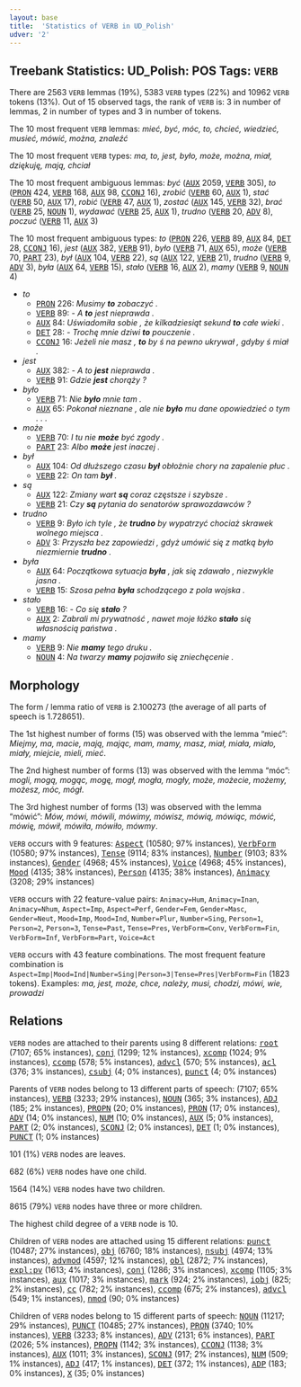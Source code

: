 ```yaml
---
layout: base
title:  'Statistics of VERB in UD_Polish'
udver: '2'
---
```


## Treebank Statistics: UD_Polish: POS Tags: `VERB`

There are 2563 `VERB` lemmas (19%), 5383 `VERB` types (22%) and 10962 `VERB` tokens (13%).
Out of 15 observed tags, the rank of `VERB` is: 3 in number of lemmas, 2 in number of types and 3 in number of tokens.

The 10 most frequent `VERB` lemmas: <em>mieć, być, móc, to, chcieć, wiedzieć, musieć, mówić, można, znaleźć</em>

The 10 most frequent `VERB` types:  <em>ma, to, jest, było, może, można, miał, dziękuję, mają, chciał</em>

The 10 most frequent ambiguous lemmas: <em>być</em> (<tt><a href="pl-pos-AUX.html">AUX</a></tt> 2059, <tt><a href="pl-pos-VERB.html">VERB</a></tt> 305), <em>to</em> (<tt><a href="pl-pos-PRON.html">PRON</a></tt> 424, <tt><a href="pl-pos-VERB.html">VERB</a></tt> 168, <tt><a href="pl-pos-AUX.html">AUX</a></tt> 98, <tt><a href="pl-pos-CCONJ.html">CCONJ</a></tt> 16), <em>zrobić</em> (<tt><a href="pl-pos-VERB.html">VERB</a></tt> 60, <tt><a href="pl-pos-AUX.html">AUX</a></tt> 1), <em>stać</em> (<tt><a href="pl-pos-VERB.html">VERB</a></tt> 50, <tt><a href="pl-pos-AUX.html">AUX</a></tt> 17), <em>robić</em> (<tt><a href="pl-pos-VERB.html">VERB</a></tt> 47, <tt><a href="pl-pos-AUX.html">AUX</a></tt> 1), <em>zostać</em> (<tt><a href="pl-pos-AUX.html">AUX</a></tt> 145, <tt><a href="pl-pos-VERB.html">VERB</a></tt> 32), <em>brać</em> (<tt><a href="pl-pos-VERB.html">VERB</a></tt> 25, <tt><a href="pl-pos-NOUN.html">NOUN</a></tt> 1), <em>wydawać</em> (<tt><a href="pl-pos-VERB.html">VERB</a></tt> 25, <tt><a href="pl-pos-AUX.html">AUX</a></tt> 1), <em>trudno</em> (<tt><a href="pl-pos-VERB.html">VERB</a></tt> 20, <tt><a href="pl-pos-ADV.html">ADV</a></tt> 8), <em>poczuć</em> (<tt><a href="pl-pos-VERB.html">VERB</a></tt> 11, <tt><a href="pl-pos-AUX.html">AUX</a></tt> 3)

The 10 most frequent ambiguous types:  <em>to</em> (<tt><a href="pl-pos-PRON.html">PRON</a></tt> 226, <tt><a href="pl-pos-VERB.html">VERB</a></tt> 89, <tt><a href="pl-pos-AUX.html">AUX</a></tt> 84, <tt><a href="pl-pos-DET.html">DET</a></tt> 28, <tt><a href="pl-pos-CCONJ.html">CCONJ</a></tt> 16), <em>jest</em> (<tt><a href="pl-pos-AUX.html">AUX</a></tt> 382, <tt><a href="pl-pos-VERB.html">VERB</a></tt> 91), <em>było</em> (<tt><a href="pl-pos-VERB.html">VERB</a></tt> 71, <tt><a href="pl-pos-AUX.html">AUX</a></tt> 65), <em>może</em> (<tt><a href="pl-pos-VERB.html">VERB</a></tt> 70, <tt><a href="pl-pos-PART.html">PART</a></tt> 23), <em>był</em> (<tt><a href="pl-pos-AUX.html">AUX</a></tt> 104, <tt><a href="pl-pos-VERB.html">VERB</a></tt> 22), <em>są</em> (<tt><a href="pl-pos-AUX.html">AUX</a></tt> 122, <tt><a href="pl-pos-VERB.html">VERB</a></tt> 21), <em>trudno</em> (<tt><a href="pl-pos-VERB.html">VERB</a></tt> 9, <tt><a href="pl-pos-ADV.html">ADV</a></tt> 3), <em>była</em> (<tt><a href="pl-pos-AUX.html">AUX</a></tt> 64, <tt><a href="pl-pos-VERB.html">VERB</a></tt> 15), <em>stało</em> (<tt><a href="pl-pos-VERB.html">VERB</a></tt> 16, <tt><a href="pl-pos-AUX.html">AUX</a></tt> 2), <em>mamy</em> (<tt><a href="pl-pos-VERB.html">VERB</a></tt> 9, <tt><a href="pl-pos-NOUN.html">NOUN</a></tt> 4)


* <em>to</em>
  * <tt><a href="pl-pos-PRON.html">PRON</a></tt> 226: <em>Musimy <b>to</b> zobaczyć .</em>
  * <tt><a href="pl-pos-VERB.html">VERB</a></tt> 89: <em>- A <b>to</b> jest nieprawda .</em>
  * <tt><a href="pl-pos-AUX.html">AUX</a></tt> 84: <em>Uświadomiła sobie , że kilkadziesiąt sekund <b>to</b> całe wieki .</em>
  * <tt><a href="pl-pos-DET.html">DET</a></tt> 28: <em>- Trochę mnie dziwi <b>to</b> pouczenie .</em>
  * <tt><a href="pl-pos-CCONJ.html">CCONJ</a></tt> 16: <em>Jeżeli nie masz , <b>to</b> by ś na pewno ukrywał , gdyby ś miał .</em>
* <em>jest</em>
  * <tt><a href="pl-pos-AUX.html">AUX</a></tt> 382: <em>- A to <b>jest</b> nieprawda .</em>
  * <tt><a href="pl-pos-VERB.html">VERB</a></tt> 91: <em>Gdzie <b>jest</b> chorąży ?</em>
* <em>było</em>
  * <tt><a href="pl-pos-VERB.html">VERB</a></tt> 71: <em>Nie <b>było</b> mnie tam .</em>
  * <tt><a href="pl-pos-AUX.html">AUX</a></tt> 65: <em>Pokonał nieznane , ale nie <b>było</b> mu dane opowiedzieć o tym . . .</em>
* <em>może</em>
  * <tt><a href="pl-pos-VERB.html">VERB</a></tt> 70: <em>I tu nie <b>może</b> być zgody .</em>
  * <tt><a href="pl-pos-PART.html">PART</a></tt> 23: <em>Albo <b>może</b> jest inaczej .</em>
* <em>był</em>
  * <tt><a href="pl-pos-AUX.html">AUX</a></tt> 104: <em>Od dłuższego czasu <b>był</b> obłożnie chory na zapalenie płuc .</em>
  * <tt><a href="pl-pos-VERB.html">VERB</a></tt> 22: <em>On tam <b>był</b> .</em>
* <em>są</em>
  * <tt><a href="pl-pos-AUX.html">AUX</a></tt> 122: <em>Zmiany wart <b>są</b> coraz częstsze i szybsze .</em>
  * <tt><a href="pl-pos-VERB.html">VERB</a></tt> 21: <em>Czy <b>są</b> pytania do senatorów sprawozdawców ?</em>
* <em>trudno</em>
  * <tt><a href="pl-pos-VERB.html">VERB</a></tt> 9: <em>Było ich tyle , że <b>trudno</b> by wypatrzyć chociaż skrawek wolnego miejsca .</em>
  * <tt><a href="pl-pos-ADV.html">ADV</a></tt> 3: <em>Przyszła bez zapowiedzi , gdyż umówić się z matką było niezmiernie <b>trudno</b> .</em>
* <em>była</em>
  * <tt><a href="pl-pos-AUX.html">AUX</a></tt> 64: <em>Początkowa sytuacja <b>była</b> , jak się zdawało , niezwykle jasna .</em>
  * <tt><a href="pl-pos-VERB.html">VERB</a></tt> 15: <em>Szosa pełna <b>była</b> schodzącego z pola wojska .</em>
* <em>stało</em>
  * <tt><a href="pl-pos-VERB.html">VERB</a></tt> 16: <em>- Co się <b>stało</b> ?</em>
  * <tt><a href="pl-pos-AUX.html">AUX</a></tt> 2: <em>Zabrali mi prywatność , nawet moje łóżko <b>stało</b> się własnością państwa .</em>
* <em>mamy</em>
  * <tt><a href="pl-pos-VERB.html">VERB</a></tt> 9: <em>Nie <b>mamy</b> tego druku .</em>
  * <tt><a href="pl-pos-NOUN.html">NOUN</a></tt> 4: <em>Na twarzy <b>mamy</b> pojawiło się zniechęcenie .</em>

## Morphology

The form / lemma ratio of `VERB` is 2.100273 (the average of all parts of speech is 1.728651).

The 1st highest number of forms (15) was observed with the lemma “mieć”: <em>Miejmy, ma, macie, mają, mając, mam, mamy, masz, miał, miała, miało, miały, miejcie, mieli, mieć</em>.

The 2nd highest number of forms (13) was observed with the lemma “móc”: <em>mogli, mogą, mogąc, mogę, mogł, mogła, mogły, może, możecie, możemy, możesz, móc, mógł</em>.

The 3rd highest number of forms (13) was observed with the lemma “mówić”: <em>Mów, mówi, mówili, mówimy, mówisz, mówią, mówiąc, mówić, mówię, mówił, mówiła, mówiło, mówmy</em>.

`VERB` occurs with 9 features: <tt><a href="pl-feat-Aspect.html">Aspect</a></tt> (10580; 97% instances), <tt><a href="pl-feat-VerbForm.html">VerbForm</a></tt> (10580; 97% instances), <tt><a href="pl-feat-Tense.html">Tense</a></tt> (9114; 83% instances), <tt><a href="pl-feat-Number.html">Number</a></tt> (9103; 83% instances), <tt><a href="pl-feat-Gender.html">Gender</a></tt> (4968; 45% instances), <tt><a href="pl-feat-Voice.html">Voice</a></tt> (4968; 45% instances), <tt><a href="pl-feat-Mood.html">Mood</a></tt> (4135; 38% instances), <tt><a href="pl-feat-Person.html">Person</a></tt> (4135; 38% instances), <tt><a href="pl-feat-Animacy.html">Animacy</a></tt> (3208; 29% instances)

`VERB` occurs with 22 feature-value pairs: `Animacy=Hum`, `Animacy=Inan`, `Animacy=Nhum`, `Aspect=Imp`, `Aspect=Perf`, `Gender=Fem`, `Gender=Masc`, `Gender=Neut`, `Mood=Imp`, `Mood=Ind`, `Number=Plur`, `Number=Sing`, `Person=1`, `Person=2`, `Person=3`, `Tense=Past`, `Tense=Pres`, `VerbForm=Conv`, `VerbForm=Fin`, `VerbForm=Inf`, `VerbForm=Part`, `Voice=Act`

`VERB` occurs with 43 feature combinations.
The most frequent feature combination is `Aspect=Imp|Mood=Ind|Number=Sing|Person=3|Tense=Pres|VerbForm=Fin` (1823 tokens).
Examples: <em>ma, jest, może, chce, należy, musi, chodzi, mówi, wie, prowadzi</em>


## Relations

`VERB` nodes are attached to their parents using 8 different relations: <tt><a href="pl-dep-root.html">root</a></tt> (7107; 65% instances), <tt><a href="pl-dep-conj.html">conj</a></tt> (1299; 12% instances), <tt><a href="pl-dep-xcomp.html">xcomp</a></tt> (1024; 9% instances), <tt><a href="pl-dep-ccomp.html">ccomp</a></tt> (578; 5% instances), <tt><a href="pl-dep-advcl.html">advcl</a></tt> (570; 5% instances), <tt><a href="pl-dep-acl.html">acl</a></tt> (376; 3% instances), <tt><a href="pl-dep-csubj.html">csubj</a></tt> (4; 0% instances), <tt><a href="pl-dep-punct.html">punct</a></tt> (4; 0% instances)

Parents of `VERB` nodes belong to 13 different parts of speech:  (7107; 65% instances), <tt><a href="pl-pos-VERB.html">VERB</a></tt> (3233; 29% instances), <tt><a href="pl-pos-NOUN.html">NOUN</a></tt> (365; 3% instances), <tt><a href="pl-pos-ADJ.html">ADJ</a></tt> (185; 2% instances), <tt><a href="pl-pos-PROPN.html">PROPN</a></tt> (20; 0% instances), <tt><a href="pl-pos-PRON.html">PRON</a></tt> (17; 0% instances), <tt><a href="pl-pos-ADV.html">ADV</a></tt> (14; 0% instances), <tt><a href="pl-pos-NUM.html">NUM</a></tt> (10; 0% instances), <tt><a href="pl-pos-AUX.html">AUX</a></tt> (5; 0% instances), <tt><a href="pl-pos-PART.html">PART</a></tt> (2; 0% instances), <tt><a href="pl-pos-SCONJ.html">SCONJ</a></tt> (2; 0% instances), <tt><a href="pl-pos-DET.html">DET</a></tt> (1; 0% instances), <tt><a href="pl-pos-PUNCT.html">PUNCT</a></tt> (1; 0% instances)

101 (1%) `VERB` nodes are leaves.

682 (6%) `VERB` nodes have one child.

1564 (14%) `VERB` nodes have two children.

8615 (79%) `VERB` nodes have three or more children.

The highest child degree of a `VERB` node is 10.

Children of `VERB` nodes are attached using 15 different relations: <tt><a href="pl-dep-punct.html">punct</a></tt> (10487; 27% instances), <tt><a href="pl-dep-obj.html">obj</a></tt> (6760; 18% instances), <tt><a href="pl-dep-nsubj.html">nsubj</a></tt> (4974; 13% instances), <tt><a href="pl-dep-advmod.html">advmod</a></tt> (4597; 12% instances), <tt><a href="pl-dep-obl.html">obl</a></tt> (2872; 7% instances), <tt><a href="pl-dep-expl-pv.html">expl:pv</a></tt> (1613; 4% instances), <tt><a href="pl-dep-conj.html">conj</a></tt> (1286; 3% instances), <tt><a href="pl-dep-xcomp.html">xcomp</a></tt> (1105; 3% instances), <tt><a href="pl-dep-aux.html">aux</a></tt> (1017; 3% instances), <tt><a href="pl-dep-mark.html">mark</a></tt> (924; 2% instances), <tt><a href="pl-dep-iobj.html">iobj</a></tt> (825; 2% instances), <tt><a href="pl-dep-cc.html">cc</a></tt> (782; 2% instances), <tt><a href="pl-dep-ccomp.html">ccomp</a></tt> (675; 2% instances), <tt><a href="pl-dep-advcl.html">advcl</a></tt> (549; 1% instances), <tt><a href="pl-dep-nmod.html">nmod</a></tt> (90; 0% instances)

Children of `VERB` nodes belong to 15 different parts of speech: <tt><a href="pl-pos-NOUN.html">NOUN</a></tt> (11217; 29% instances), <tt><a href="pl-pos-PUNCT.html">PUNCT</a></tt> (10485; 27% instances), <tt><a href="pl-pos-PRON.html">PRON</a></tt> (3740; 10% instances), <tt><a href="pl-pos-VERB.html">VERB</a></tt> (3233; 8% instances), <tt><a href="pl-pos-ADV.html">ADV</a></tt> (2131; 6% instances), <tt><a href="pl-pos-PART.html">PART</a></tt> (2026; 5% instances), <tt><a href="pl-pos-PROPN.html">PROPN</a></tt> (1142; 3% instances), <tt><a href="pl-pos-CCONJ.html">CCONJ</a></tt> (1138; 3% instances), <tt><a href="pl-pos-AUX.html">AUX</a></tt> (1011; 3% instances), <tt><a href="pl-pos-SCONJ.html">SCONJ</a></tt> (917; 2% instances), <tt><a href="pl-pos-NUM.html">NUM</a></tt> (509; 1% instances), <tt><a href="pl-pos-ADJ.html">ADJ</a></tt> (417; 1% instances), <tt><a href="pl-pos-DET.html">DET</a></tt> (372; 1% instances), <tt><a href="pl-pos-ADP.html">ADP</a></tt> (183; 0% instances), <tt><a href="pl-pos-X.html">X</a></tt> (35; 0% instances)

